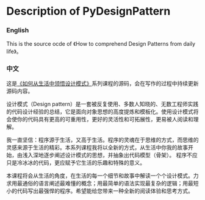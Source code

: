 # Description of PyDesignPattern

### English
This is the source ocde of 《How to comprehend Design Patterns from daily life》。

### 中文
这是[《如何从生活中领悟设计模式》](http://gitbook.cn/gitchat/column/5a1c24de28554541fbc8f2e8)系列课程的源码，会在写作的过程中持续更新源码内容。

设计模式（Design pattern）是一套被反复使用、多数人知晓的、无数工程师实践的代码设计经验的总结，它是面向对象思想的高度提炼和模板化。使用设计模式将会使你的代码具有更高的可重用性，更好的灵活性和可拓展性，更易被人阅读和理解。

我一直坚信：程序源于生活，又高于生活。程序的灵魂在于思维的方式，而思维的灵感来源于生活的精彩。本系列课程我将以全新的方式，从生活中你我的故事开始，由浅入深地逐步阐述设计模式的思想，并抽象出代码模型（骨架）。 程序不应只是冷冰冰的代码，更应赋予它生活的乐趣和特殊的意义。

本课程将会从生活的角度，在生活的每一个细节和故事中解读一个个设计模式。力求用最通俗的语言阐述最难懂的概念；用最简单的语法实现最复杂的逻辑；用最短小的代码写出最强悍的程序。希望能给您带来一种全新的阅读体验和思考方式。

